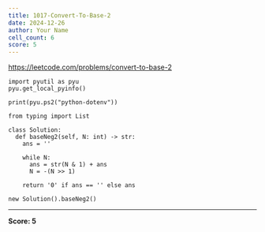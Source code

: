 ```yaml
---
title: 1017-Convert-To-Base-2
date: 2024-12-26
author: Your Name
cell_count: 6
score: 5
---
```


https://leetcode.com/problems/convert-to-base-2


```
import pyutil as pyu
pyu.get_local_pyinfo()
```


```
print(pyu.ps2("python-dotenv"))
```


```
from typing import List
```


```
class Solution:
  def baseNeg2(self, N: int) -> str:
    ans = ''

    while N:
      ans = str(N & 1) + ans
      N = -(N >> 1)

    return '0' if ans == '' else ans
```


```
new Solution().baseNeg2()
```


---
**Score: 5**